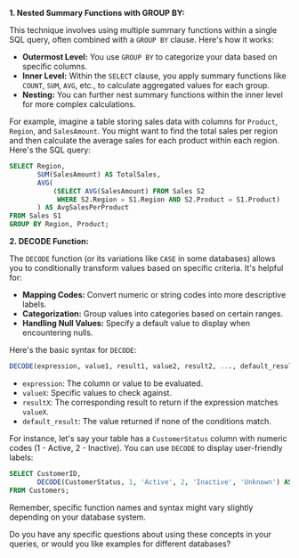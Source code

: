**1. Nested Summary Functions with GROUP BY:**

This technique involves using multiple summary functions within a single SQL query, often combined with a `GROUP BY` clause. Here's how it works:

* **Outermost Level:** You use `GROUP BY` to categorize your data based on specific columns.
* **Inner Level:** Within the `SELECT` clause, you apply summary functions like `COUNT`, `SUM`, `AVG`, etc., to calculate aggregated values for each group.
* **Nesting:** You can further nest summary functions within the inner level for more complex calculations.

For example, imagine a table storing sales data with columns for `Product`, `Region`, and `SalesAmount`. You might want to find the total sales per region and then calculate the average sales for each product within each region. Here's the SQL query:

```sql
SELECT Region,
       SUM(SalesAmount) AS TotalSales,
       AVG(
           (SELECT AVG(SalesAmount) FROM Sales S2
            WHERE S2.Region = S1.Region AND S2.Product = S1.Product)
       ) AS AvgSalesPerProduct
FROM Sales S1
GROUP BY Region, Product;
```

**2. DECODE Function:**

The `DECODE` function (or its variations like `CASE` in some databases) allows you to conditionally transform values based on specific criteria. It's helpful for:

* **Mapping Codes:** Convert numeric or string codes into more descriptive labels.
* **Categorization:** Group values into categories based on certain ranges.
* **Handling Null Values:** Specify a default value to display when encountering nulls.

Here's the basic syntax for `DECODE`:

```sql
DECODE(expression, value1, result1, value2, result2, ..., default_result)
```

* `expression`: The column or value to be evaluated.
* `valueX`: Specific values to check against.
* `resultX`: The corresponding result to return if the expression matches `valueX`.
* `default_result`: The value returned if none of the conditions match.

For instance, let's say your table has a `CustomerStatus` column with numeric codes (1 - Active, 2 - Inactive). You can use `DECODE` to display user-friendly labels:

```sql
SELECT CustomerID,
       DECODE(CustomerStatus, 1, 'Active', 2, 'Inactive', 'Unknown') AS Status
FROM Customers;
```

Remember, specific function names and syntax might vary slightly depending on your database system. 

Do you have any specific questions about using these concepts in your queries, or would you like examples for different databases?
